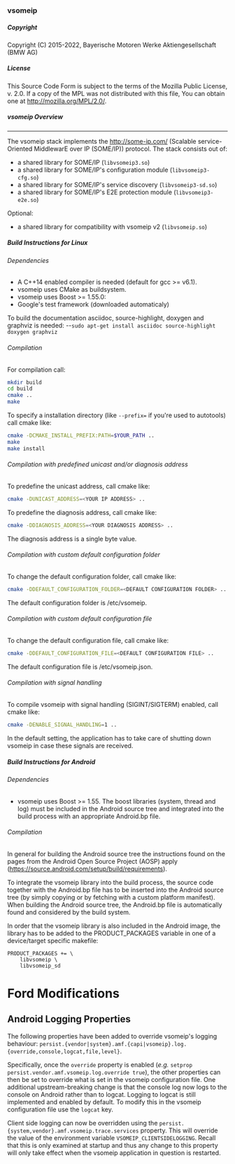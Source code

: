 ### vsomeip

##### Copyright
Copyright (C) 2015-2022, Bayerische Motoren Werke Aktiengesellschaft (BMW AG)

##### License

This Source Code Form is subject to the terms of the Mozilla Public
License, v. 2.0. If a copy of the MPL was not distributed with this
file, You can obtain one at http://mozilla.org/MPL/2.0/.

##### vsomeip Overview
----------------
The vsomeip stack implements the http://some-ip.com/ (Scalable service-Oriented
MiddlewarE over IP (SOME/IP)) protocol. The stack consists out of:

* a shared library for SOME/IP (`libvsomeip3.so`)
* a shared library for SOME/IP's configuration module (`libvsomeip3-cfg.so`)
* a shared library for SOME/IP's service discovery (`libvsomeip3-sd.so`)
* a shared library for SOME/IP's E2E protection module (`libvsomeip3-e2e.so`)

Optional:

* a shared library for compatibility with vsomeip v2 (`libvsomeip.so`)

##### Build Instructions for Linux

###### Dependencies

- A C++14 enabled compiler is needed (default for gcc >= v6.1).
- vsomeip uses CMake as buildsystem.
- vsomeip uses Boost >= 1.55.0:
- Google's test framework (downloaded automaticaly)

To build the documentation asciidoc, source-highlight, doxygen and graphviz is needed:
--`sudo apt-get install asciidoc source-highlight doxygen graphviz`

###### Compilation

For compilation call:

```bash
mkdir build
cd build
cmake ..
make
```

To specify a installation directory (like `--prefix=` if you're used to autotools) call cmake like:
```bash
cmake -DCMAKE_INSTALL_PREFIX:PATH=$YOUR_PATH ..
make
make install
```

###### Compilation with predefined unicast and/or diagnosis address
To predefine the unicast address, call cmake like:
```bash
cmake -DUNICAST_ADDRESS=<YOUR IP ADDRESS> ..
```

To predefine the diagnosis address, call cmake like:
```bash
cmake -DDIAGNOSIS_ADDRESS=<YOUR DIAGNOSIS ADDRESS> ..
```
The diagnosis address is a single byte value.

###### Compilation with custom default configuration folder
To change the default configuration folder, call cmake like:
```bash
cmake -DDEFAULT_CONFIGURATION_FOLDER=<DEFAULT CONFIGURATION FOLDER> ..
```
The default configuration folder is /etc/vsomeip.

###### Compilation with custom default configuration file
To change the default configuration file, call cmake like:
```bash
cmake -DDEFAULT_CONFIGURATION_FILE=<DEFAULT CONFIGURATION FILE> ..
```
The default configuration file is /etc/vsomeip.json.

###### Compilation with signal handling

To compile vsomeip with signal handling (SIGINT/SIGTERM) enabled, call cmake like:
```bash
cmake -DENABLE_SIGNAL_HANDLING=1 ..
```
In the default setting, the application has to take care of shutting down vsomeip in case these signals are received.


##### Build Instructions for Android

###### Dependencies

- vsomeip uses Boost >= 1.55. The boost libraries (system, thread and log) must be included in the Android source tree and integrated into the build process with an appropriate Android.bp file.

###### Compilation

In general for building the Android source tree the instructions found on the pages from the Android Open Source Project (AOSP) apply (https://source.android.com/setup/build/requirements).

To integrate the vsomeip library into the build process, the source code together with the Android.bp file has to be inserted into the Android source tree (by simply copying or by fetching with a custom platform manifest).
When building the Android source tree, the Android.bp file is automatically found and considered by the build system.

In order that the vsomeip library is also included in the Android image, the library has to be added to the PRODUCT_PACKAGES variable in one of a device/target specific makefile:

```
PRODUCT_PACKAGES += \
    libvsomeip \
    libvsomeip_sd
```

# Ford Modifications

## Android Logging Properties

The following properties have been added to override vsomeip's logging behaviour: `persist.{vendor|system}.amf.{capi|vsomeip}.log.{override,console,logcat,file,level}`.

Specifically, once the `override` property is enabled (_e.g._ `setprop persist.vendor.amf.vsomeip.log.override true`), the other properties can then be set to override what is set in the vsomeip configuration file.  One additional upstream-breaking change is that the console log now logs to the console on Android rather than to logcat.  Logging to logcat is still implemented and enabled by default.  To modify this in the vsomeip configuration file use the `logcat` key.

Client side logging can now be overridden using the `persist.{system,vendor}.amf.vsomeip.trace.services` property.  This will override the value of the environment variable `VSOMEIP_CLIENTSIDELOGGING`.  Recall that this is only examined at startup and thus any change to this property will only take effect when the vsomeip application in question is restarted.

